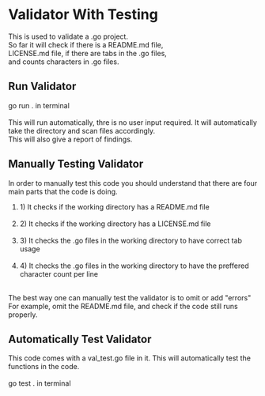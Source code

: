 # Validator With Testing
<p>This is used to validate a .go project.<br>
So far it will check if there is a README.md file,<br>
LICENSE.md file, if there are tabs in the .go files,<br> 
and counts characters in .go files.</p>

## Run Validator
<p>go run . in terminal<br>
<br>
This will run automatically, thre is no user input required. It will automatically take the directory and scan files accordingly.<br> This will also give a report of findings.</p>  

## Manually Testing Validator
<p>In order to manually test this code you should understand that there are four main parts that the code is doing.<br>
<ol>
    <li>1) It checks if the working directory has a README.md file</li><br>
    <li>2) It checks if the working directory has a LICENSE.md file</li><br>
    <li>3) It checks the .go files in the working directory to have correct tab usage</li><br>
    <li>4) It checks the .go files in the working directory to have the preffered character count per line</li><br>
</ol>
The best way one can manually test the validator is to omit or add "errors"<br>
For example, omit the README.md file, and check if the code still runs properly.</p>

## Automatically Test Validator
<p>This code comes with a val_test.go file in it. This will automatically test the functions in the code.<br>
<br>
go test . in terminal</p>
